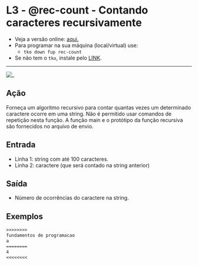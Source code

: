 # L3 - @rec-count - Contando caracteres recursivamente

- Veja a versão online: [aqui.](https://github.com/qxcodefup/arcade/blob/master/base/rec-count/Readme.md)
- Para programar na sua máquina (local/virtual) use:
  - `tko down fup rec-count`
- Se não tem o `tko`, instale pelo [LINK](https://github.com/senapk/tko#tko).

---

![_](https://raw.githubusercontent.com/qxcodefup/arcade/master/base/rec-count/cover.jpg)

## Ação

Forneça um algoritmo recursivo para contar quantas vezes um determinado caractere ocorre em uma string. Não é permitido usar comandos de repetição nesta função. A função main e o protótipo da função recursiva são fornecidos no arquivo de envio.

## Entrada

- Linha 1: string com até 100 caracteres.
- Linha 2: caractere (que será contado na string anterior)

## Saída

- Número de ocorrências do caractere na string.

## Exemplos

``` txt
>>>>>>>>
fundamentos de programacao
a
========
4
<<<<<<<<
```
